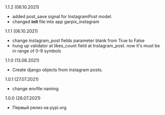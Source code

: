 1.1.2 (06.10.2021)

- added post_save signal for InstagramPost model.
- changed __init__ file into app garpix_instagram

1.1.1 (06.10.2021)

- change instagram_post fields parameter blank from True to False
- hung up validator at likes_count field at Instagram_post. now it's must be in range of 0-9 symbols

1.1.0 (13.08.2021)

- Create django objects from instagram posts.

1.0.1 (27.07.2021)

- change envfile naming

1.0.0 (26.07.2021)

- Первый релиз на pypi.org



